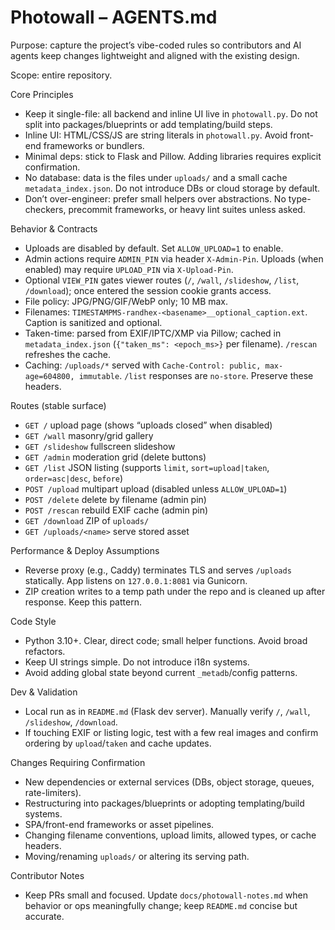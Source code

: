 # Photowall – AGENTS.md

Purpose: capture the project’s vibe-coded rules so contributors and AI agents keep changes lightweight and aligned with the existing design.

Scope: entire repository.

Core Principles
- Keep it single-file: all backend and inline UI live in `photowall.py`. Do not split into packages/blueprints or add templating/build steps.
- Inline UI: HTML/CSS/JS are string literals in `photowall.py`. Avoid front-end frameworks or bundlers.
- Minimal deps: stick to Flask and Pillow. Adding libraries requires explicit confirmation.
- No database: data is the files under `uploads/` and a small cache `metadata_index.json`. Do not introduce DBs or cloud storage by default.
- Don’t over-engineer: prefer small helpers over abstractions. No type-checkers, precommit frameworks, or heavy lint suites unless asked.

Behavior & Contracts
- Uploads are disabled by default. Set `ALLOW_UPLOAD=1` to enable.
- Admin actions require `ADMIN_PIN` via header `X-Admin-Pin`. Uploads (when enabled) may require `UPLOAD_PIN` via `X-Upload-Pin`.
- Optional `VIEW_PIN` gates viewer routes (`/`, `/wall`, `/slideshow`, `/list`, `/download`); once entered the session cookie grants access.
- File policy: JPG/PNG/GIF/WebP only; 10 MB max.
- Filenames: `TIMESTAMPMS-randhex-<basename>__optional_caption.ext`. Caption is sanitized and optional.
- Taken-time: parsed from EXIF/IPTC/XMP via Pillow; cached in `metadata_index.json` (`{"taken_ms": <epoch_ms>}` per filename). `/rescan` refreshes the cache.
- Caching: `/uploads/*` served with `Cache-Control: public, max-age=604800, immutable`. `/list` responses are `no-store`. Preserve these headers.

Routes (stable surface)
- `GET /` upload page (shows “uploads closed” when disabled)
- `GET /wall` masonry/grid gallery
- `GET /slideshow` fullscreen slideshow
- `GET /admin` moderation grid (delete buttons)
- `GET /list` JSON listing (supports `limit`, `sort=upload|taken`, `order=asc|desc`, `before`)
- `POST /upload` multipart upload (disabled unless `ALLOW_UPLOAD=1`)
- `POST /delete` delete by filename (admin pin)
- `POST /rescan` rebuild EXIF cache (admin pin)
- `GET /download` ZIP of `uploads/`
- `GET /uploads/<name>` serve stored asset

Performance & Deploy Assumptions
- Reverse proxy (e.g., Caddy) terminates TLS and serves `/uploads` statically. App listens on `127.0.0.1:8081` via Gunicorn.
- ZIP creation writes to a temp path under the repo and is cleaned up after response. Keep this pattern.

Code Style
- Python 3.10+. Clear, direct code; small helper functions. Avoid broad refactors.
- Keep UI strings simple. Do not introduce i18n systems.
- Avoid adding global state beyond current `_metadb`/config patterns.

Dev & Validation
- Local run as in `README.md` (Flask dev server). Manually verify `/`, `/wall`, `/slideshow`, `/download`.
- If touching EXIF or listing logic, test with a few real images and confirm ordering by `upload`/`taken` and cache updates.

Changes Requiring Confirmation
- New dependencies or external services (DBs, object storage, queues, rate-limiters).
- Restructuring into packages/blueprints or adopting templating/build systems.
- SPA/front-end frameworks or asset pipelines.
- Changing filename conventions, upload limits, allowed types, or cache headers.
- Moving/renaming `uploads/` or altering its serving path.

Contributor Notes
- Keep PRs small and focused. Update `docs/photowall-notes.md` when behavior or ops meaningfully change; keep `README.md` concise but accurate.
